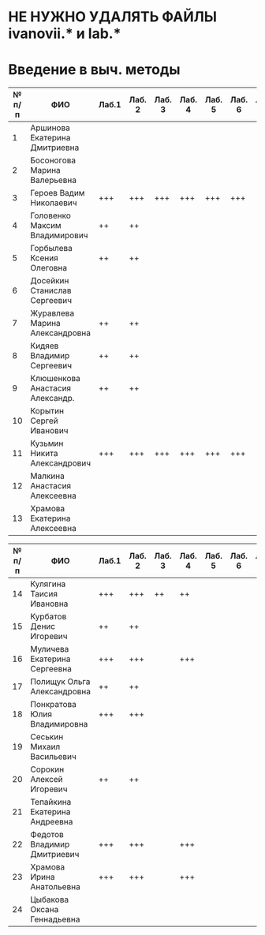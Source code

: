# НЕ НУЖНО УДАЛЯТЬ ФАЙЛЫ ivanovii.* и lab.*

# Введение в выч. методы

| № п/п | ФИО | Лаб.1 | Лаб. 2 | Лаб. 3 | Лаб. 4 | Лаб. 5 | Лаб. 6 | Лаб. 7 | Лаб. 8 |
| --- | --- | --- | --- | --- | --- | --- | --- | --- | --- |
| 1 | Аршинова Екатерина Дмитриевна
| 2 | Босоногова Марина Валерьевна
| 3 | Героев Вадим Николаевич | +++ | +++ | +++ | +++ | +++ | +++
| 4 | Головенко Максим Владимирович | ++ | ++
| 5 | Горбылева Ксения Олеговна | ++ | ++
| 6 | Досейкин Станислав Сергеевич
| 7 | Журавлева Марина Александровна | ++ | ++
| 8 | Кидяев Владимир Сергеевич | ++ | ++
| 9 | Клюшенкова Анастасия Александр. | ++ | ++
| 10 | Корытин Сергей Иванович
| 11 | Кузьмин Никита Александрович | +++ | +++ | +++ | +++ | +++ | +++
| 12 | Малкина Анастасия Алексеевна
| 13 | Храмова Екатерина Алексеевна


| № п/п | ФИО | Лаб.1 | Лаб. 2 | Лаб. 3 | Лаб. 4 | Лаб. 5 | Лаб. 6 | Лаб. 7 | Лаб. 8 |
| --- | --- | --- | --- | --- | --- | --- | --- | --- | --- |
| 14 | Кулягина Таисия Ивановна | +++ | +++ | ++ | ++
| 15 | Курбатов Денис Игоревич | ++ | ++
| 16 | Муличева Екатерина Сергеевна | +++ | +++ | | +++
| 17 | Полищук Ольга Александровна | ++ | ++
| 18 | Понкратова Юлия Владимировна | +++ | +++
| 19 | Сеськин Михаил Васильевич
| 20 | Сорокин Алексей Игоревич | ++ | ++
| 21 | Тепайкина Екатерина Андреевна
| 22 | Федотов Владимир Дмитриевич | +++ | +++ | | +++
| 23 | Храмова Ирина Анатольевна | +++ | +++ | | +++
| 24 | Цыбакова Оксана Геннадьевна
